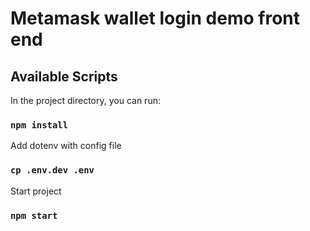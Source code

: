# Metamask wallet login demo front end

## Available Scripts
In the project directory, you can run:
### `npm install`
Add dotenv with config file 
### `cp .env.dev .env`
Start project
### `npm start`

